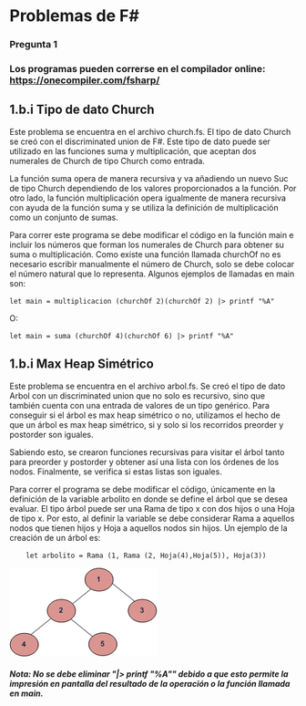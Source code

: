 # Problemas de F#
### Pregunta 1

### Los programas pueden correrse en el compilador online: https://onecompiler.com/fsharp/

## 1.b.i  Tipo de dato Church
Este problema se encuentra en el archivo church.fs. El tipo de dato Church se creó con el discriminated union de F#. Este tipo de dato puede ser utilizado en las funciones suma y multiplicación, que aceptan dos numerales de Church de tipo Church como entrada. 

La función suma opera de manera recursiva y va añadiendo un nuevo Suc de tipo Church dependiendo de los valores proporcionados a la función. Por otro lado, la función multiplicación opera igualmente de manera recursiva con ayuda de la función suma y se utiliza la definición de multiplicación como un conjunto de sumas.

Para correr este programa se debe modificar el código en la función main e incluir los números que forman los numerales de Church para obtener su suma o multiplicación. Como existe una función llamada churchOf no es necesario escribir manualmente el número de Church, solo se debe colocar el número natural que lo representa. 
Algunos ejemplos de llamadas en main son:

    let main = multiplicacion (churchOf 2)(churchOf 2) |> printf "%A"

O:

    let main = suma (churchOf 4)(churchOf 6) |> printf "%A"


## 1.b.i Max Heap Simétrico 
Este problema se encuentra en el archivo arbol.fs. Se creó el tipo de dato Arbol con un discriminated union que no solo es recursivo, sino que también cuenta con una entrada de valores de un tipo genérico. Para conseguir si el árbol es max heap simétrico o no, utilizamos el hecho de que un árbol es max heap simétrico, si y solo si los recorridos preorder y postorder son iguales.

Sabiendo esto, se crearon funciones recursivas para visitar el árbol tanto para preorder y postorder y obtener así una lista con los órdenes de los nodos. Finalmente, se verifica si estas listas son iguales.

Para correr el programa se debe modificar el código, únicamente en la definición de la variable arbolito en donde se define el árbol que se desea evaluar. El tipo árbol puede ser una Rama de tipo x con dos hijos o una Hoja de tipo x. Por esto, al definir la variable se debe considerar Rama a aquellos nodos que tienen hijos y Hoja a aquellos nodos sin hijos. Un ejemplo de la creación de un árbol es:

        let arbolito = Rama (1, Rama (2, Hoja(4),Hoja(5)), Hoja(3))

<img src="tree12.gif" alt="arbol"/>

##### Nota: No se debe eliminar "|> printf "%A"" debido a que esto permite la impresión en pantalla del resultado de la operación o la función llamada en main.

